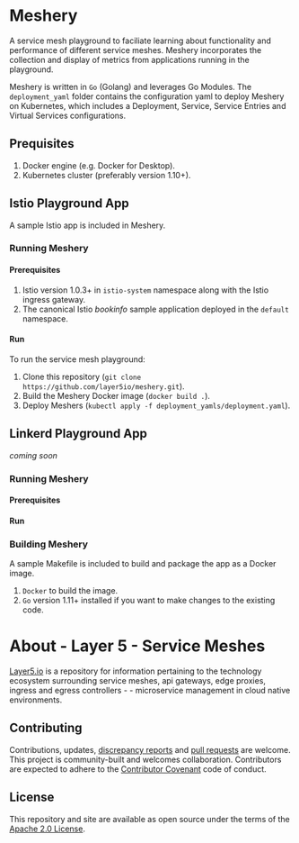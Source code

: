 # Meshery

A service mesh playground to faciliate learning about functionality and performance of different service meshes. Meshery incorporates the collection and display of metrics from applications running in the playground.

Meshery is written in `Go` (Golang) and leverages Go Modules. The `deployment_yaml` folder contains the configuration yaml to deploy Meshery on Kubernetes, which includes a Deployment, Service, Service Entries and Virtual Services configurations.

## Prequisites
1. Docker engine (e.g. Docker for Desktop).
1. Kubernetes cluster (preferably version 1.10+).

## Istio Playground App
A sample Istio app is included in Meshery. 

### Running Meshery
#### Prerequisites
1. Istio version 1.0.3+ in `istio-system` namespace along with the Istio ingress gateway.
1. The canonical Istio _bookinfo_ sample application deployed in the `default` namespace.

#### Run
To run the service mesh playground:
1. Clone this repository (`git clone https://github.com/layer5io/meshery.git`).
1. Build the Meshery Docker image (`docker build .`).
1. Deploy Meshers (`kubectl apply -f deployment_yamls/deployment.yaml`).

## Linkerd Playground App
_coming soon_
### Running Meshery
#### Prerequisites
#### Run

### Building Meshery
A sample Makefile is included to build and package the app as a Docker image.
1. `Docker` to build the image.
1. `Go` version 1.11+ installed if you want to make changes to the existing code.

# About - Layer 5 - Service Meshes

[Layer5.io](https://layer5.io) is a repository for information pertaining to the technology ecosystem surrounding service meshes, api gateways, edge proxies, ingress and egress controllers - - microservice management in cloud native environments.

## Contributing

Contributions, updates, [discrepancy reports](/../../issues) and [pull requests](/../../pulls) are welcome. This project is community-built and welcomes collaboration. Contributors are expected to adhere to the [Contributor Covenant](http://contributor-covenant.org) code of conduct.

## License

This repository and site are available as open source under the terms of the [Apache 2.0 License](https://opensource.org/licenses/Apache-2.0).
